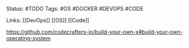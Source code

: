 Status:
	#TODO
Tags:
	#OS #DOCKER #DEVOPS #CODE
	
Links: [[DevOps]] [[OS]] [[Code]]



https://github.com/codecrafters-io/build-your-own-x#build-your-own-operating-system